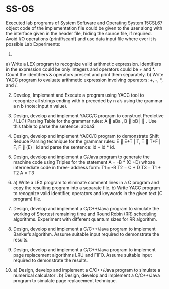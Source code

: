 # SS-OS
Executed lab programs of System Software and Operating System 15CSL67
object code of the implementation file could be given to the user along with the
interface given in the header file, hiding the source file, if required. Avoid I/O
operations (printf/scanf) and use data input file where ever it is possible
Lab Experiments:



1.
a) Write a LEX program to recognize valid arithmetic expression. Identifiers in the
expression could be only integers and operators could be + and *. Count the identifiers
& operators present and print them separately.
b) Write YACC program to evaluate arithmetic expression involving operators: +, -,
*, and /.


2. Develop, Implement and Execute a program using YACC tool to recognize all
strings ending with b preceded by n a’s using the grammar a n b (note: input n value).


3. Design, develop and implement YACC/C program to construct Predictive / LL(1)
Parsing Table for the grammar rules: A  aBa , B  bB |  . Use this table to parse the
sentence: abba$


4. Design, develop and implement YACC/C program to demonstrate Shift Reduce
Parsing technique for the grammar rules: E  E+T | T, T  T*F | F, F  (E) | id and
parse the sentence: id + id * id.


5. Design, develop and implement a C/Java program to generate the machine code
using Triples for the statement A = -B * (C +D) whose intermediate code in three-
address form:
T1 = -B
T2 = C + D
T3 = T1 + T2
A = T3


6. a) Write a LEX program to eliminate comment lines in a C program and copy the
resulting program into a separate file.
b) Write YACC program to recognize valid identifier, operators and keywords in the
given text (C program) file.


7. Design, develop and implement a C/C++/Java program to simulate the working of
Shortest remaining time and Round Robin (RR) scheduling algorithms. Experiment
with different quantum sizes for RR algorithm.


8. Design, develop and implement a C/C++/Java program to implement Banker’s
algorithm. Assume suitable input required to demonstrate the results.


9. Design, develop and implement a C/C++/Java program to implement page
replacement algorithms LRU and FIFO. Assume suitable input required to
demonstrate the results.


10. a) Design, develop and implement a C/C++/Java program to simulate a numerical
calculator .
b) Design, develop and implement a C/C++/Java program to simulate page
replacement technique.
